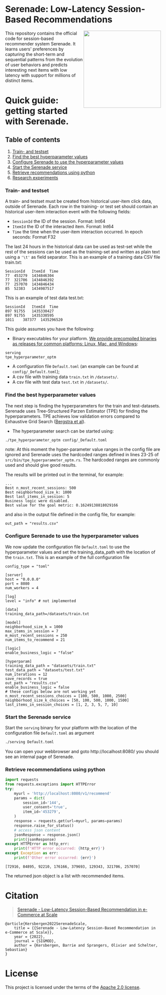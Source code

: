 # Serenade: Low-Latency Session-Based Recommendations
<img src="https://icai.ai/wp-content/uploads/2020/01/AIRLabAmsterdam-10-6-gecomprimeerd-transparant.png" width="250" align="right">
This repository contains the official code for session-based recommender system Serenade.
It learns users' preferences by capturing the short-term and sequential patterns from the evolution of user
behaviors and predicts interesting next items with low latency with support for millions of distinct items.

# Quick guide: getting started with Serenade.

## Table of contents
1. [Train- and testset](#dataset)
2. [Find the best hyperparameter values](#find-hyperparams)
3. [Configure Serenade to use the hyperparameter values](#update-config)
4. [Start the Serenade service](#start-service)
5. [Retrieve recommendations using python](#retrieve-recommendations)
6. [Research experiments](#research-experiments)


### Train- and testset <a name="dataset"></a>
A train- and testset must be created from historical user-item click data, outside of Serenade. Each row in the training- or test set should contain an historical user-item interaction event with the following fields:
* ```SessionId``` the ID of the session. Format: Int64
* ```ItemId``` the ID of the interacted item. Format: Int64
* ```Time``` the time when the user-item interaction occurred. In epoch seconds: Format F32

The last 24 hours in the historical data can be used as test-set while the rest of the sessions can be used as the training-set and written as plain text using a ```'\t'``` as field separator.
This is an example of a training data CSV file train.txt:
```
SessionId	ItemId	Time
77	453279	1434846304
77	321706	1434846392
77	257070	1434846434
85	52383	1434987517
```

This is an example of test data test.txt:
```
SessionId	ItemId	Time
897	91755	1435330427
897	91755	1435330595
1011	387377	1435296520
```

This guide assumes you have the following:
- Binary executables for your platform. [We provide precompiled binaries as releases for common platforms: Linux, Mac, and Windows](https://github.com/bolcom/serenade/releases):
```
serving
tpe_hyperparameter_optm
```
- A configuration file `Default.toml` (an example can be found at `config/_Default.toml`);
- A csv file with training data `train.txt` in `/datasets/`.
- A csv file with test data `test.txt` in `/datasets/`.

### Find the best hyperparameter values <a name="find-hyperparams"></a>
The next step is finding the hyperparameters for the train and test-datasets. 
Serenade uses Tree-Structured Parzen Estimator (TPE) for finding the hyperparameters. TPE achieves low validation errors compared to Exhaustive Grid Search ([Bergstra et al](http://proceedings.mlr.press/v28/bergstra13.pdf)).

* The hyperparameter search can be started using:
```bash
./tpe_hyperparameter_optm config/_Default.toml 
```
note: At this moment the hyper-parameter value ranges in the config file are ignored and Serenade uses the hardcoded ranges defined in lines 23-25 of `src/bin/tpe_hyperparameter_optm.rs`. The hardcoded ranges are commonly used and should give good results. 

The results will be printed out in the terminal, for example:
```
...
Best n_most_recent_sessions: 500
Best neighborhood_size_k: 1000
Best last_items_in_session: 5
Business logic were disabled.
Best value for the goal metric: 0.16249138818029166
```
and also in the output file defined in the config file, for example:
```
out_path = "results.csv"
```

### Configure Serenade to use the hyperparameter values <a name="update-config"></a>
We now update the configuration file `Default.toml` to use the hyperparameter values and set the training_data_path with the location of the ```train.txt```.
This is an example of the full configuration file
```
config_type = "toml"

[server]
host = "0.0.0.0"
port = 8080
num_workers = 4

[log]
level = "info" # not implemented

[data]
training_data_path=/datasets/train.txt

[model]
neighborhood_size_k = 1000
max_items_in_session = 7 
m_most_recent_sessions = 250
num_items_to_recommend = 21

[logic]
enable_business_logic = "false"

[hyperparam]
training_data_path = "datasets/train.txt"
test_data_path = "datasets/test.txt"
num_iterations = 12
save_records = true
out_path = "results.csv"
enable_business_logic = false
# these configs below are not working yet
n_most_recent_sessions_choices = [100, 500, 1000, 2500]
neighborhood_size_k_choices = [50, 100, 500, 1000, 1500]
last_items_in_session_choices = [1, 2, 3, 5, 7, 10]
```

### Start the Serenade service <a name="start-service"></a>
Start the `serving` binary for your platform with the location of the configuration file `Default.toml` as argument
```bash
./serving Default.toml
```

You can open your webbrowser and goto http://localhost:8080/ you should see an internal page of Serenade.


### Retrieve recommendations using python <a name="retrieve-recommendations"></a>

```python
import requests
from requests.exceptions import HTTPError
try:
    myurl = 'http://localhost:8080/v1/recommend'
    params = dict(
        session_id='144',
        user_consent='true',
        item_id='453279',
    )
    response = requests.get(url=myurl, params=params)
    response.raise_for_status()
    # access json content
    jsonResponse = response.json()
    print(jsonResponse)
except HTTPError as http_err:
    print(f'HTTP error occurred: {http_err}')
except Exception as err:
    print(f'Other error occurred: {err}')
```
```
[72916, 84895, 92210, 176166, 379693, 129343, 321706, 257070]
```
The returned json object is a list with recommended items.



# Citation
> [Serenade - Low-Latency Session-Based Recommendation in e-Commerce at Scale](https://ssc.io/pdf/modds003.pdf)

    @article{Kersbergen2022SerenadeScale,
        title = {{Serenade - Low-Latency Session-Based Recommendation in e-Commerce at Scale}},
        year = {2022},
        journal = {SIGMOD},
        author = {Kersbergen, Barrie and Sprangers, Olivier and Schelter, Sebastian}
    }


# License
This project is licensed under the terms of the [Apache 2.0 license](LICENSE.md).

